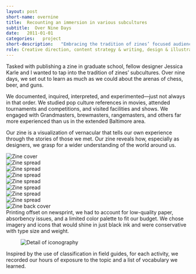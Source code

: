 ```yaml
---
layout: post
short-name: overnine
title:  Recounting an immersion in various subcultures
subtitle:  Over Nine Days
date:   2011-01-01
categories:   project
short-description:   "Embracing the tradition of zines’ focused audiences, a fellow designer and I immersed ourselves in three subcultures in which we considered ourselves novices: chess, beer, and guns. Through our own zine, we set out to tell our experience through the stories of those we met."
role: Creative direction, content strategy & writing, design & illustration, print production
---
```


Tasked with publishing a zine in graduate school, fellow designer Jessica Karle and I wanted to  tap into the tradition of zines’ subcultures. Over nine days, we set out to learn as much as we could about the arenas of chess, beer, and guns.

We documented, inquired, interpreted, and experimented—just not always in that order. We studied pop culture references in movies, attended tournaments and competitions, and visited facilities and shows. We engaged with Grandmasters, brewmasters, rangemasters, and others far more experienced than us in the extended Baltimore area.

Our zine is a visualization of vernacular that tells our own experience through the stories of those we met. Our zine reveals how, especially as designers, we grasp for a wider understanding of the world around us.

<div class="fig-with-cap">
  <div class="owl-carousel">
    <div class="item"><img src="../../../../a/img/ond-1.jpg" alt="Zine cover"></div>
    <div class="item"><img src="../../../../a/img/ond-2.jpg" alt="Zine spread"></div>
    <div class="item"><img src="../../../../a/img/ond-3.jpg" alt="Zine spread"></div>
    <div class="item"><img src="../../../../a/img/ond-4.jpg" alt="Zine spread"></div>
    <div class="item"><img src="../../../../a/img/ond-5.jpg" alt="Zine spread"></div>
    <div class="item"><img src="../../../../a/img/ond-6.jpg" alt="Zine spread"></div>
    <div class="item"><img src="../../../../a/img/ond-7.jpg" alt="Zine spread"></div>
    <div class="item"><img src="../../../../a/img/ond-8.jpg" alt="Zine spread"></div>
    <div class="item"><img src="../../../../a/img/ond-9.jpg" alt="Zine back cover"></div>
  </div>
  <figcaption class="caption">Printing offset on newsprint, we had to account for low-quality paper, absorbency issues, and a limited color palette to fit our budget. We chose imagery and icons that would shine in just black ink and were conservative with type size and weight.</figcaption>
</div>

<div class="fig-with-cap">
  <figure class="scrollable full-width-image"><img src="../../../../a/img/ond-10.jpg" alt="Detail of iconography"></figure>
  <figcaption class="caption">Inspired by the use of classification in field guides, for each activity, we recorded our hours of exposure to the topic and a list of vocabulary we learned.</figcaption>
</div>
